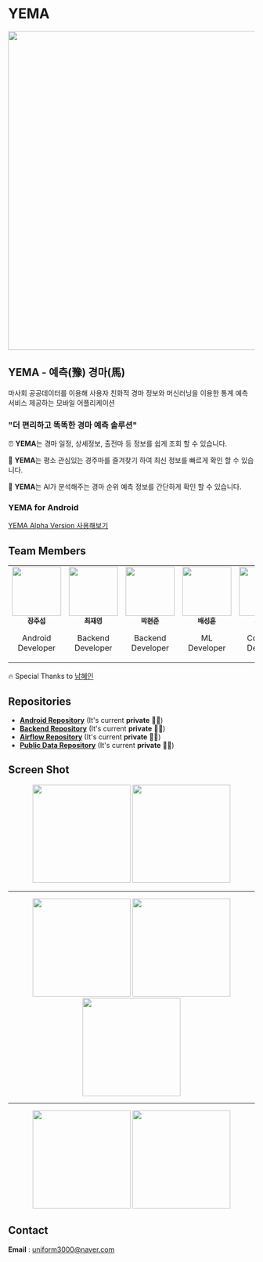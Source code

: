 # YEMA

<p align="center"> 
	<img src="https://user-images.githubusercontent.com/22047374/144395867-cc0be8a4-08f6-46d1-9ab3-28113641604b.png" width="650"/> 
</p>


## YEMA - 예측(豫) 경마(馬) 

마사회 공공데이터를 이용해 사용자 친화적 경마 정보와 머신러닝을 이용한 통계 예측 서비스 제공하는 모바일 어플리케이션

### "더 편리하고 똑똑한 경마 예측 솔루션"

:alarm_clock: **YEMA**는 경마 일정, 상세정보, 출전마 등 정보를 쉽게 조회 할 수 있습니다.

:horse: **YEMA**는 평소 관심있는 경주마를 즐겨찾기 하여 최신 정보를 빠르게 확인 할 수 있습니다.

:robot: **YEMA**는 AI가 분석해주는 경마 순위 예측 정보를 간단하게 확인 할 수 있습니다.

### YEMA for Android

[YEMA Alpha Version 사용해보기](./apk/alpha/yema_alpha.apk) 

## Team Members

<table>
  <tr>
    <td align="center" width="180">
      <a href="https://github.com/wntjq68">
        <img src="https://avatars.githubusercontent.com/u/22047374?v=4" width="100" alt=""/>
        <br />
        <sub><b>장주섭</b></sub>
      </a>
      <p>
        Android Developer
      </p>
    </td>
    <td align="center" width="180">
      <a href="https://github.com/chlwodud77">
        <img src="https://avatars.githubusercontent.com/u/22047622?v=4" width="100" alt=""/>
        <br />
        <sub><b>최재영</b></sub>
      </a>
      <p>
        Backend Developer
      </p>
    </td>
    <td align="center" width="180">
      <a href="https://github.com/Darkeroe">
        <img src="https://avatars.githubusercontent.com/u/22341312?v=4" width="100" alt=""/>
        <br />
        <sub><b>박현준</b></sub>
      </a>
      <p>
        Backend Developer
      </p>
    </td>
    <td align="center" width="180">
      <a href="https://github.com/baesh3744">
        <img src="https://avatars.githubusercontent.com/u/22341362?v=4" width="100" alt=""/>
        <br />
        <sub><b>배성훈</b></sub>
      </a>
      <p>
        ML Developer
      </p>
    </td>
    <td align="center" width="180">
      <a href="https://github.com/shinee2jh">
        <img src="https://avatars.githubusercontent.com/u/33916333?v=4" width="100" alt=""/>
        <br />
        <sub><b>김안지</b></sub>
      </a>
      <p>
        Contents Designer
      </p>
    </td>
  </tr>
</table>

:fire: Special Thanks to [남혜인](https://github.com/namhyein)

## Repositories

- [**Android Repository**](https://github.com/Team-MaIT/yema-android) (It's current **private** :ng_man:) 
- [**Backend Repository**](https://github.com/Team-MaIT/yema-backend) (It's current **private** :ng_man:)
- [**Airflow Repository**](https://github.com/Team-MaIT/yema-airflow) (It's current **private** :ng_man:)
- [**Public Data Repository**](https://github.com/Team-MaIT/yema-public-data) (It's current **private** :ng_man:)



## Screen Shot

<p align="center"> 
  <img width="200" src="https://user-images.githubusercontent.com/22047374/144442106-a9894612-f295-4294-8207-c70f16cfdc0c.png">
  <img width="200" src="https://user-images.githubusercontent.com/22047374/144442240-5d2278e3-6561-423e-bed6-a212bf69af73.png">
</p> 


---

<p align="center"> 
  <img width="200" src="https://user-images.githubusercontent.com/22047374/144442813-525be62d-8b93-40d4-98a6-55aa37afce3c.png">
  <img width="200" src="https://user-images.githubusercontent.com/22047374/144442826-997554b8-6cb7-4fbc-85b9-d2b32d13f118.png">
  <img width="200" src="https://user-images.githubusercontent.com/22047374/144442845-94f536ce-681b-4b22-8c19-68056a3d999a.png">
</p> 

---

<p align="center"> 
  <img width="200" src="https://user-images.githubusercontent.com/22047374/144443245-864e0aaf-5ee7-4e48-aef6-1c10684125e4.png">
  <img width="200" src="https://user-images.githubusercontent.com/22047374/144443141-d4966c54-4526-41ed-a758-d268813567df.png">
</p>

## Contact

**Email** : uniform3000@naver.com
